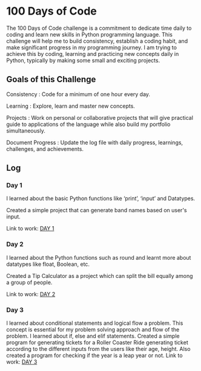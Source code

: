 # 100 Days of Code

The 100 Days of Code challenge is a commitment to dedicate time daily to coding and learn new skills in Python programming language.
This challenge will help me to build consistency, establish a coding habit, and make significant progress in my programming journey.
I am trying to achieve this by coding, learning and practicing new concepts daily in Python, typically by making some small and exciting projects.


## Goals of this Challenge
Consistency : Code for a minimum of one hour every day.

Learning : Explore, learn and master new concepts.

Projects : Work on personal or collaborative projects that will give practical guide to applications of the language while also build my portfolio simultaneously.

Document Progress : Update the log file with daily progress, learnings, challenges, and achievements.

## Log

### Day 1
I learned about the basic Python functions like ‘print’, ‘input’ and Datatypes.

Created a simple project that can generate band names based on user's input. 
   
Link to work: [DAY 1](https://github.com/sushantcodess/100-Days-of-Code/tree/main/DAY%201) 

### Day 2
I learned about the Python functions such as round and learnt more about datatypes like float, Boolean, etc.

Created a Tip Calculator as a project which can split the bill equally among a group of people. 

Link to work: [DAY 2](https://github.com/sushantcodess/100-Days-of-Code/tree/main/DAY%202)

### Day 3
I learned about conditional statements and logical flow a problem. This concept is essential for my problem solving approach and flow of the problem. I learned about if, else and elif statements.
Created a simple program for generating tickets for a Roller Coaster Ride generating ticket according to the different inputs from the users like their age, height. Also created a program for checking if the year is a leap year or not.
Link to work: [DAY 3](https://github.com/sushantcodess/100-Days-of-Code/tree/main/DAY%203)
